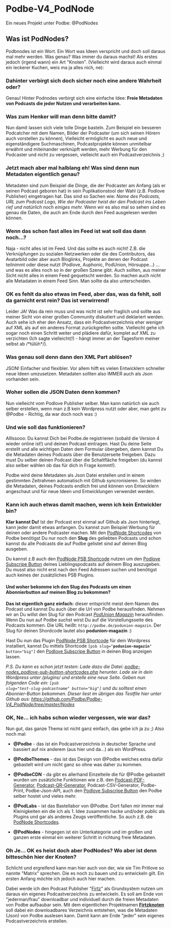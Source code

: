 # Podbe-V4_PodNode
Ein neues Projekt unter Podbe: @PodNodes

## Was ist PodNodes?
Podbnodes ist ein Wort. Ein Wort was Ideen verspricht und doch soll daraus mal mehr werden. Was genau? Was immer du daraus machst! Als erstes jedoch (irgend wann) ein Art "Knoten". (Vielleicht wird daraus auch einmal ein leckerer Kuchen, weis ma ja alles nich, ne):  

### Dahinter verbirgt sich doch sicher noch eine andere Wahrheit oder?
Genau! Hinter Podnodes verbirgt sich eine einfache Idee: **Freie Metadaten von Podcasts die jeder Nutzen und verarbeiten kann.**

### Was zum Henker will man denn bitte damit?
Nun damit lassen sich viele tolle Dinge basteln. Zum Beispiel ein besseren Podcatcher mit dem Namen, Bilder der Podcaster (um sich seinen Hörern auch vorstellen zu können), Vielleicht ermöglicht es auch neue und eigenständigere Suchmaschinen, Podcastprojekte können unmitelbar erwähnt und miteinander verknüpft werden, mehr Werbung für den Podcaster und nicht zu vergessen, vielleicht auch ein Podcastverzeichnis ;)

### Jetzt mach aber mal halblang eh! Was sind denn nun Metadaten eigentlich genau?
Metadaten sind zum Beispiel die Dinge, die der Podcaster am Anfang (als er seinen Podcast geboren hat) in sein Puplikationstool der Wahl (z.B. Podlove Publisher) eingetragen hat. Das sind so Sachen wie: *Name des Podcasts, URL zum Podcast Logo, Wie der Podcaster heist der den Podcast ins Leben rief und natürlich noch einiges mehr.* Wenn wir es also mal so sehen sind es genau die Daten, die auch am Ende durch den Feed ausgelesen werden können.

### Wenn das schon fast alles im Feed ist wat soll das dann noch...?
Naja - nicht alles ist im Feed. Und das sollte es auch nicht! Z.B. die Verknüpfungen zu sozialen Netzwerken oder die des Contributors, das Avatarbild oder aber auch Bloglinks, Projekte an denen der Podcast teilnimmt oder diese nutzt (Podlove, Auphonic, PodUnion, Hörsuppe...) ... und was es alles noch so in der großen Szene gibt. Auch sollten, aus meiner Sicht nicht alles in einem Feed gequetscht werden. So machen auch nicht alle Metadaten in einem Feed Sinn. Man sollte da also unterscheiden. 

### OK es fehlt da also etwas im Feed, aber das, was da fehlt, soll da garnicht erst rein? Das ist verwirrend!
Leider JA! Was da rein muss und was nicht ist sehr fraglich und sollte aus meiner Sicht von einer großen Community diskutiert und deklariert werden. Auch sehe ich eher den Ansatz, dass ein Podcastverzeichnis eher weniger auf XML als auf ein anderes Format zurückgreifen sollte. Vielleicht gehe ich sogar noch einen Schritt weiter und plädiere dafür, komplet auf XML zu verzichten (Ich sagte vielleicht(!) - hängt immer an der Tagesform meiner selbst ab /&#42;tülüh&#42;/). 

### Was genau soll denn dann den XML Part ablösen?
JSON! Einfacher und flexibler. Vor allem hilft es vielen Entwicklern schneller neue Ideen umzusetzen. Metadaten sollten also IMMER auch als Json vorhanden sein. 

### Woher sollen die JSON Daten denn kommen? 
Nun vielleicht vom Podlove Publisher selber. Man kann natürlich sie auch selber erstellen, wenn man z.B kein Wordpress nutzt oder aber, man geht zu @Podbe - Richtig, da war doch noch was :)

### Und wie soll das funktionieren?
Alllssooo: Du kannst Dich bei Podbe.de registrieren (sobald die Version 4 wieder online ist!) und deinen Podcast eintragen. Hast Du deine Seite erstellt und alle wichtigen Daten dem Formular übergeben, dann kannst Du die Metadaten deines Podcasts über die Benutzerseite freigeben. Dazu must Du selber deinen Podcast über die Schaltfläche freigeben (du kannst also selber wählen ob das für dich in Frage kommt!).

Podbe wird deine Metadaten als Json Datei erstellen und in einem gestimmten Zeitrahmen automatisch mit Github syncronisieren. So wirden die Metadaten, deines Podcasts endlich frei und können von Entwicklern angeschaut und für neue Ideen und Entwicklungen verwendet werden.

### Kann ich auch etwas damit machen, wenn ich kein Entwickler bin?
**Klar kannst Du!** Ist der Podcast erst einmal auf Github als Json hinterlegt, kann jeder damit etwas anfangen. Du kannst zum Beispiel Werbung für deinen oder andere Podcaster machen. Mit den <a href="https://github.com/Podbe/podbe-nodes-wordpress-plugin">PodNode Shortcodes</a> von Podbe benötigst Du nur noch den **Slug** des geliebten Podcasts und schon kannst du alle Podcasts die auf Podbe gelistet sind auf deinen Blog ausgeben. 

Du kannst z.B auch den <a href="https://github.com/Podbe/podbe-nodes-wordpress-plugin">PodNode PSB Shortcode</a> nutzen um den <a href="http://podlove.org/podlove-subscribe-button/">Podlove Subscripe Button</a> deines Lieblingspodcasts auf deinem Blog auszugeben. Du musst also nicht erst nach den Feed Adressen suchen und benötigst auch keines der zusätzliches PSB Plugins.

#### Und woher bekomme ich den Slug des Podcasts um einen Abonnierbutton auf meinen Blog zu bekommen?

**Das ist eigentlich ganz einfach:** dieser entspricht meist dem Namen des Podcast und kannst Du auch über die Url von Podbe herausfinden. Nehmen wir an Du willst den Slug für den Podcast *<a href="http://podunion.com/podunion-podcast/magazin">PodUnion Magazin</a>* herausfinden. Wenn Du nun auf Podbe suchst wirst Du auf die Vorstellungsseite des Podcasts kommen. Die URL heißt: <code>http&#58;//podbe.de/podunion-magazin</code>. Der Slug für deinen Shordcode lautet also **podunion-magazin** :)

Hast Du nun das Plugin <a href="https://github.com/Podbe/podbe-nodes-wordpress-plugin">PodNode PSB Shortcode</a> für dein Wordpress installiert, kannst Du mittels Shortcode <code>[psb slug="**podunion-magazin**" button="big"]</code> den <a href="http://podlove.org/podlove-subscribe-button/">Podlove Subscripe Button</a> in deinen Blog anzeigen lassen.

*P.S. Du kann es schon jetzt testen: Lade dazu die Datei: <a href="https://github.com/Podbe/podbe-nodes-wordpress-plugin/blob/master/inc/podbe-nodes_podlove-sub-button-shortcodes.php">podbe-nodes_podlove-sub-button-shortcodes.php</a> herunter. Lade sie in dein Wordpress unter /plugins/ und erstelle eine neue Seite. Geben nun folgenden Code ein:*
*<code>[psb slug="test-slug-podcastname" button="big"]</code> und du solltest einen Abonnier-Button bekommen. Dieser liest im übrigen das Testfile hier unter Github aus: https://github.com/Podbe/Podbe-V4_PodNode/tree/master/Nodes*

### OK, Ne... ich habs schon wieder vergessen, wie war das?
Nun gut, das ganze Thema ist nicht ganz einfach, das gebe ich ja zu ;) Also noch mal:
- **@Podbe** - das ist ein Podcastverzeichnis in deutscher Sprache und bassiert auf nix anderem (aus hier und da...) als ein WordPress. 

- **@PodbeThemes** - das ist das Design von @Podbe welches extra dafür gebastelt wird um nicht ganz so ohne was daher zu kommen.

- **@PodbeCDN** - da gibt es allerhand Einzelteile die für @Podbe gebastelt wurden um zusätzliche Funktionen wie z.B. den <a href="https://github.com/Podbe/Podbe_V4_CDN/blob/master/Freakshow.pdf">Podcast-PDF-Generator</a>, <a href="https://github.com/Podbe/Podbe_V4_CDN/blob/master/Freakshow-qr.png">Podcast-QR-Generator</a>,  Podcast-CSV-Generator, Podbe-Print, Podbe-Json-API, auch den <a href="http://podlove.org/podlove-subscribe-button/">Podlove Subscripe Button</a> den Podbe selber hostet und vieles mehr.

- **@PodLabs** - ist das Bastellabor von @Podbe. Dort fallen mir immer mal Kleinigkeiten ein die ich als 1. Idee zusammen hacke und/oder public als Plugins und gar als anderes Zeugs veröffentliche. So auch z.B. die <a href="https://github.com/Podbe/podbe-nodes-wordpress-plugin">PodNode Shortcodes</a>.

- **@PodNodes** - hingegen ist ein Unterkategorie und im großen und ganzen erste einmal ein weiterer Schritt in richtung freie Metadaten.

### Oh Je... OK es heist doch aber PodNodes? Wo aber ist denn bitteschön hier der Knoten?
Schlicht und ergreifend kann man hier auch von der, wie sie Tim Pritlove so nannte "Matrix" sprechen. Die es noch zu bauen und zu entwickeln gilt. Ein ersten Anfang möchte ich jedoch auch hier machen. 

Dabei werde ich den Podcast Publisher "<a href="https://github.com/eazyliving/firtz">Firtz</a>" als Grundsystem nutzen um daraus ein eigenes Podcastverzeichnis zu entwickeln. Es soll am Ende von "jederman/frau" downloadbar und individuell durch die freien Metadaten von Podbe aufbaubar sein. 
Mit dem eigentlichen Projektnamen **<a href="https://twitter.com/FirtzKnoten">Firtzknoten</a>** soll dabei ein downloadbares Verzeichnis entstehen, was die Metadaten (Json) von Podbe auslesen kann. Damit kann am Ende "jeder" sein eigenes Podcastverzeichnis erstellen.
